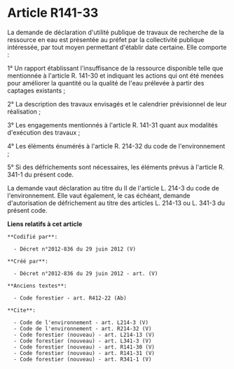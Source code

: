 # Article R141-33

La demande de déclaration d'utilité publique de travaux de recherche de la ressource en eau est présentée au préfet par la
collectivité publique intéressée, par tout moyen permettant d'établir date certaine. Elle comporte :

1° Un rapport établissant l'insuffisance de la ressource disponible telle que mentionnée à l'article R. 141-30 et indiquant
les actions qui ont été menées pour améliorer la quantité ou la qualité de l'eau prélevée à partir des captages existants ;

2° La description des travaux envisagés et le calendrier prévisionnel de leur réalisation ;

3° Les engagements mentionnés à l'article R. 141-31 quant aux modalités d'exécution des travaux ;

4° Les éléments énumérés à l'article R. 214-32 du code de l'environnement ;

5° Si des défrichements sont nécessaires, les éléments prévus à l'article R. 341-1 du présent code.

La demande vaut déclaration au titre du II de l'article L. 214-3 du code de l'environnement. Elle vaut également, le cas
échéant, demande d'autorisation de défrichement au titre des articles L. 214-13 ou L. 341-3 du présent code.

**Liens relatifs à cet article**

	**Codifié par**:

	  - Décret n°2012-836 du 29 juin 2012 (V)

	**Créé par**:

	  - Décret n°2012-836 du 29 juin 2012 - art. (V)

	**Anciens textes**:

	  - Code forestier - art. R412-22 (Ab)

	**Cite**:

	  - Code de l'environnement - art. L214-3 (V)
	  - Code de l'environnement - art. R214-32 (V)
	  - Code forestier (nouveau) - art. L214-13 (V)
	  - Code forestier (nouveau) - art. L341-3 (V)
	  - Code forestier (nouveau) - art. R141-30 (V)
	  - Code forestier (nouveau) - art. R141-31 (V)
	  - Code forestier (nouveau) - art. R341-1 (V)
